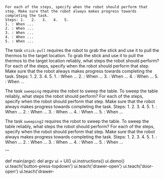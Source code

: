 
    For each of the steps, specify when the robot should perform that step. Make sure that the robot always makes progress towards completing the task.
    Steps: 1.   2.   3.   4.   5.
    1. : When ...
    2. : When ...
    3. : When ...
    4. : When ...
    5. : When ...

The task `stick-pull` requires the robot to grab the stick and use it to pull the thermos to the target location.
To grab the stick and use it to pull the thermos to the target location reliably, what steps the robot should perform?
    For each of the steps, specify when the robot should perform that step. Make sure that the robot always makes progress towards completing the task.
    Steps: 1.   2.   3.   4.   5.
    1. : When ...
    2. : When ...
    3. : When ...
    4. : When ...
    5. : When ...

The task `sweeping` requires the robot to sweep the table.
To sweep the table reliably, what steps the robot should perform?
    For each of the steps, specify when the robot should perform that step. Make sure that the robot always makes progress towards completing the task.
    Steps: 1.   2.   3.   4.   5.
    1. : When ...
    2. : When ...
    3. : When ...
    4. : When ...
    5. : When ...

The task `sweeping2` requires the robot to sweep the table.
To sweep the table reliably, what steps the robot should perform?
    For each of the steps, specify when the robot should perform that step. Make sure that the robot always makes progress towards completing the task.
    Steps: 1.   2.   3.   4.   5.
    1. : When ...
    2. : When ...
    3. : When ...
    4. : When ...
    5. : When ...

'''


def main(argv):
  del argv
  ui = UI()
  ui.instructions()
  ui.demo()
  ui.teach('button-press-topdown')
  ui.teach('drawer-open')
  ui.teach('door-open')
  ui.teach('drawer-